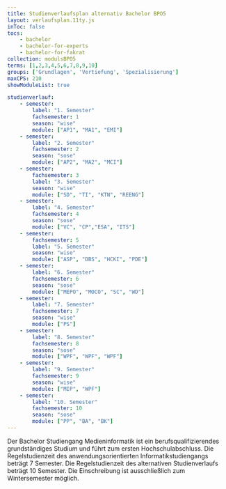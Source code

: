 ```yaml
---
title: Studienverlaufsplan alternativ Bachelor BPO5
layout: verlaufsplan.11ty.js
inToc: false
tocs:
    - bachelor
    - bachelor-for-experts
    - bachelor-for-fakrat
collection: modulsBPO5
terms: [1,2,3,4,5,6,7,8,9,10]
groups: ['Grundlagen', 'Vertiefung', 'Spezialisierung']
maxCPS: 210
showModuleList: true

studienverlauf:
    - semester:
        label: "1. Semester"
        fachsemester: 1
        season: "wise"
        module: ["AP1", "MA1", "EMI"]
    - semester:
        label: "2. Semester"
        fachsemester: 2
        season: "sose"
        module: ["AP2", "MA2", "MCI"]
    - semester:
        fachsemester: 3
        label: "3. Semester"
        season: "wise"
        module: ["SD", "TI", "KTN", "REENG"]
    - semester:
        label: "4. Semester"
        fachsemester: 4
        season: "sose"
        module: ["VC", "CP","ESA", "ITS"]
    - semester:
        fachsemester: 5
        label: "5. Semester"
        season: "wise"
        module: ["ASP", "DBS", "HCKI", "PDE"]
    - semester:
        label: "6. Semester"
        fachsemester: 6
        season: "sose"
        module: ["MEPO", "MOCO", "SC", "WD"]   
    - semester:
        label: "7. Semester"
        fachsemester: 7
        season: "wise"
        module: ["PS"]   
    - semester:
        label: "8. Semester"
        fachsemester: 8
        season: "sose"
        module: ["WPF", "WPF", "WPF"]   
    - semester:
        label: "9. Semester"
        fachsemester: 9
        season: "wise"
        module: ["MIP", "WPF"]             
    - semester:
        label: "10. Semester"
        fachsemester: 10
        season: "sose"
        module: ["PP", "BA", "BK"]                
---
```


Der Bachelor Studiengang Medieninformatik ist ein berufsqualifizierendes grundständiges Studium und führt zum ersten Hochschulabschluss. Die Regelstudienzeit des anwendungsorientierten Informatikstudiengangs beträgt 7 Semester. Die Regelstudienzeit des alternativen Studienverlaufs beträgt 10 Semester. Die Einschreibung ist ausschließlich zum Wintersemester möglich.
